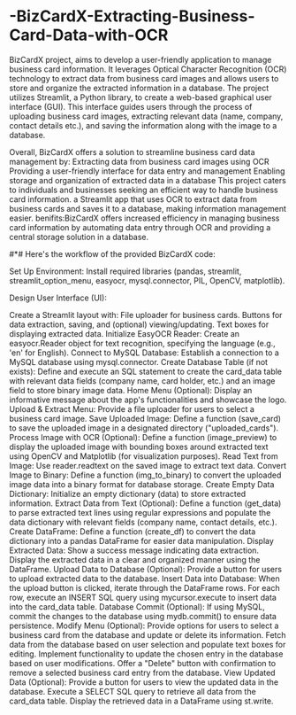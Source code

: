 # -BizCardX-Extracting-Business-Card-Data-with-OCR
BizCardX project, aims to develop a user-friendly application to manage business card information. It leverages Optical Character Recognition (OCR) technology to extract data from business card images and allows users to store and organize the extracted information in a database.
The project utilizes Streamlit, a Python library, to create a web-based graphical user interface (GUI). This interface guides users through the process of uploading business card images, extracting relevant data (name, company, contact details etc.), and saving the information along with the image to a database.

Overall, BizCardX offers a solution to streamline business card data management by:
Extracting data from business card images using OCR
Providing a user-friendly interface for data entry and management
Enabling storage and organization of extracted data in a database
This project caters to individuals and businesses seeking an efficient way to handle business card information. 
a Streamlit app that uses OCR to extract data from business cards and saves it to a database, making information management easier.
benifits:BizCardX offers increased efficiency in managing business card information by automating data entry through OCR and providing a central storage solution in a database.

#*#
Here's the workflow of the provided BizCardX code:

Set Up Environment:
Install required libraries (pandas, streamlit, streamlit_option_menu, easyocr, mysql.connector, PIL, OpenCV, matplotlib).

Design User Interface (UI):

Create a Streamlit layout with:
File uploader for business cards.
Buttons for data extraction, saving, and (optional) viewing/updating.
Text boxes for displaying extracted data.
Initialize EasyOCR Reader:
Create an easyocr.Reader object for text recognition, specifying the language (e.g., 'en' for English).
Connect to MySQL Database:
Establish a connection to a MySQL database using mysql.connector.
Create Database Table (if not exists):
Define and execute an SQL statement to create the card_data table with relevant data fields (company name, card holder, etc.) and an image field to store binary image data.
Home Menu (Optional):
Display an informative message about the app's functionalities and showcase the logo.
Upload & Extract Menu:
Provide a file uploader for users to select a business card image.
Save Uploaded Image:
Define a function (save_card) to save the uploaded image in a designated directory ("uploaded_cards").
Process Image with OCR (Optional):
Define a function (image_preview) to display the uploaded image with bounding boxes around extracted text using OpenCV and Matplotlib (for visualization purposes).
Read Text from Image:
Use reader.readtext on the saved image to extract text data.
Convert Image to Binary:
Define a function (img_to_binary) to convert the uploaded image data into a binary format for database storage.
Create Empty Data Dictionary:
Initialize an empty dictionary (data) to store extracted information.
Extract Data from Text (Optional):
Define a function (get_data) to parse extracted text lines using regular expressions and populate the data dictionary with relevant fields (company name, contact details, etc.).
Create DataFrame:
Define a function (create_df) to convert the data dictionary into a pandas DataFrame for easier data manipulation.
Display Extracted Data:
Show a success message indicating data extraction.
Display the extracted data in a clear and organized manner using the DataFrame.
Upload Data to Database (Optional):
Provide a button for users to upload extracted data to the database.
Insert Data into Database:
When the upload button is clicked, iterate through the DataFrame rows.
For each row, execute an INSERT SQL query using mycursor.execute to insert data into the card_data table.
Database Commit (Optional):
If using MySQL, commit the changes to the database using mydb.commit() to ensure data persistence.
Modify Menu (Optional):
Provide options for users to select a business card from the database and update or delete its information.
Fetch data from the database based on user selection and populate text boxes for editing.
Implement functionality to update the chosen entry in the database based on user modifications.
Offer a "Delete" button with confirmation to remove a selected business card entry from the database.
View Updated Data (Optional):
Provide a button for users to view the updated data in the database.
Execute a SELECT SQL query to retrieve all data from the card_data table.
Display the retrieved data in a DataFrame using st.write.
